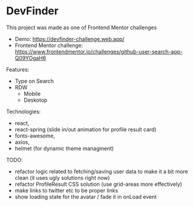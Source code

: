 # DevFinder

This project was made as one of Frontend Mentor challenges
- Demo: https://devfinder-challenge.web.app/
- Frontend Mentor challenge: https://www.frontendmentor.io/challenges/github-user-search-app-Q09YOgaH6

Features: 
- Type on Search
- RDW
    - Mobile
    - Deskotop

Technologies: 
- react, 
- react-spring (slide in/out animation for profile result card)
- fonts-awesome, 
- axios, 
- helmet (for dynamic theme managment)

TODO: 
- refactor logic related to fetching/saving user data to make it a bit more clean (it uses ugly solutions right now)
- refactor ProfileResult CSS solution (use grid-areas more effectively)
- make links to twitter etc to be proper links
- show loading state for the avatar / fade it in onLoad event
